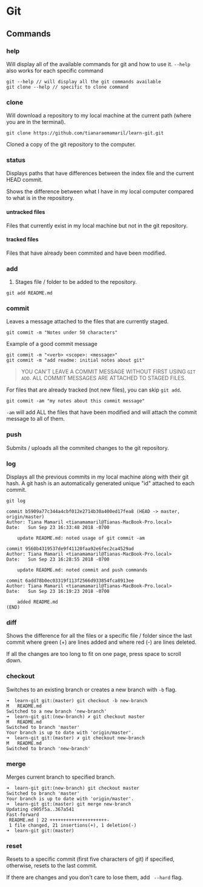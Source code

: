 # Git

## Commands

### help

Will display all of the available commands for git and how to use it. `--help` also works for each specific command

```
git --help // will display all the git commands available
git clone --help // specific to clone command
```

### clone

Will download a repository to my local machine at the current path (where you are in the terminal).

```
git clone https://github.com/tianaraemamaril/learn-git.git
```

Cloned a copy of the git repository to the computer.

### status

Displays paths that have differences between the index file and the current HEAD commit.

Shows the difference between what I have in my local computer compared to what is in the repository.

#### untracked files

Files that currently exist in my local machine but not in the git repository. 

#### tracked files

Files that have already been commited and have been modified.

### add

1. Stages file / folder to be added to the repository.

```
git add README.md
```



### commit

Leaves a message attached to the files that are currently staged.

```
git commit -m "Notes under 50 characters"
```

Example of a good commit message

```
git commit -m "<verb> <scope>: <message>"
git commit -m "add readme: initial notes about git"
```

> YOU CAN'T LEAVE A COMMIT MESSAGE WITHOUT FIRST USING `GIT ADD`. ALL COMMIT MESSAGES ARE ATTACHED TO STAGED FILES.



For files that are already tracked (not new files), you can skip `git add`.

```
git commit -am "my notes about this commit message"
```

`-am` will add ALL the files that have been modified and will attach the commit message to all of them.

### push

Submits / uploads all the commited changes to the git repository. 



### log

Displays all the previous commits in my local machine along with their git hash. A git hash is an automatically generated unique "id" attached to each commit.

```
git log

commit b5909a77c344a4cbf012e2714b30a400ed17fea8 (HEAD -> master, origin/master)
Author: Tiana Mamaril <tianamamaril@Tianas-MacBook-Pro.local>
Date:   Sun Sep 23 16:33:48 2018 -0700

    update README.md: noted usage of git commit -am

commit 9560b4319537de9f41120faa92e6fec2ca4529ad
Author: Tiana Mamaril <tianamamaril@Tianas-MacBook-Pro.local>
Date:   Sun Sep 23 16:28:55 2018 -0700

    update README.md: noted commit and push commands

commit 6add78b0ec03319f113f2566d933854fca8913ee
Author: Tiana Mamaril <tianamamaril@Tianas-MacBook-Pro.local>
Date:   Sun Sep 23 16:19:23 2018 -0700

    added README.md
(END)
```



### diff

Shows the difference for all the files or a specific file / folder since the last commit where green (+) are lines added and where red (-) are lines deleted. 

If all the changes are too long to fit on one page, press space to scroll down.



### checkout 

Switches to an existing branch or creates a new branch with `-b` flag.

``` 
➜  learn-git git:(master) git checkout -b new-branch
M	README.md
Switched to a new branch 'new-branch'
➜  learn-git git:(new-branch) ✗ git checkout master
M	README.md
Switched to branch 'master'
Your branch is up to date with 'origin/master'.
➜  learn-git git:(master) ✗ git checkout new-branch
M	README.md
Switched to branch 'new-branch'
```



### merge

Merges current branch to specified branch.

```
➜  learn-git git:(new-branch) git checkout master
Switched to branch 'master'
Your branch is up to date with 'origin/master'.
➜  learn-git git:(master) git merge new-branch
Updating c905f5a..367a541
Fast-forward
 README.md | 22 +++++++++++++++++++++-
 1 file changed, 21 insertions(+), 1 deletion(-)
➜  learn-git git:(master)
```



### reset

Resets to a specific commit (first five characters of git) if specified, otherwise, resets to the last commit.

If there are changes and you don't care to lose them, add ` --hard` flag. 